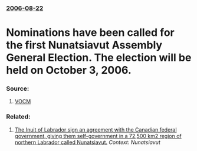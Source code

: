### [2006-08-22](/news/2006/08/22/index.md)

#  Nominations have been called for the first Nunatsiavut Assembly General Election. The election will be held on October 3, 2006. 




### Source:

1. [VOCM](http://www.vocm.com/news-info.asp?id=14057)

### Related:

1. [ The Inuit of Labrador sign an agreement with the Canadian federal government, giving them self-government in a 72,500&nbsp;km2 region of northern Labrador called Nunatsiavut.](/news/2003/08/29/the-inuit-of-labrador-sign-an-agreement-with-the-canadian-federal-government-giving-them-self-government-in-a-72-500-nbsp-km2-region-of-no.md) _Context: Nunatsiavut_
